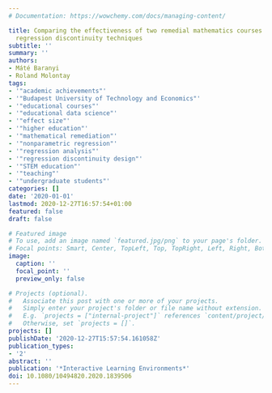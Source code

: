 ```yaml
---
# Documentation: https://wowchemy.com/docs/managing-content/

title: Comparing the effectiveness of two remedial mathematics courses using modern
  regression discontinuity techniques
subtitle: ''
summary: ''
authors:
- Máté Baranyi
- Roland Molontay
tags:
- '"academic achievements"'
- '"Budapest University of Technology and Economics"'
- '"educational courses"'
- '"educational data science"'
- '"effect size"'
- '"higher education"'
- '"mathematical remediation"'
- '"nonparametric regression"'
- '"regression analysis"'
- '"regression discontinuity design"'
- '"STEM education"'
- '"teaching"'
- '"undergraduate students"'
categories: []
date: '2020-01-01'
lastmod: 2020-12-27T16:57:54+01:00
featured: false
draft: false

# Featured image
# To use, add an image named `featured.jpg/png` to your page's folder.
# Focal points: Smart, Center, TopLeft, Top, TopRight, Left, Right, BottomLeft, Bottom, BottomRight.
image:
  caption: ''
  focal_point: ''
  preview_only: false

# Projects (optional).
#   Associate this post with one or more of your projects.
#   Simply enter your project's folder or file name without extension.
#   E.g. `projects = ["internal-project"]` references `content/project/deep-learning/index.md`.
#   Otherwise, set `projects = []`.
projects: []
publishDate: '2020-12-27T15:57:54.161058Z'
publication_types:
- '2'
abstract: ''
publication: '*Interactive Learning Environments*'
doi: 10.1080/10494820.2020.1839506
---
```

